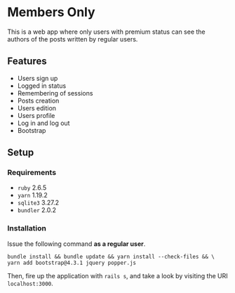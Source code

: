 # Members Only

This is a web app where only users with premium status can see the authors of
the posts written by regular users.

## Features

- Users sign up
- Logged in status
- Remembering of sessions
- Posts creation
- Users edition
- Users profile
- Log in and log out
- Bootstrap

## Setup

### Requirements

- `ruby` 2.6.5
- `yarn` 1.19.2
- `sqlite3` 3.27.2
- `bundler` 2.0.2

### Installation

Issue the following command **as a regular user**.

```shell
bundle install && bundle update && yarn install --check-files && \
yarn add bootstrap@4.3.1 jquery popper.js
```

Then, fire up the application with `rails s`, and take a look by visiting the
URI `localhost:3000`.
